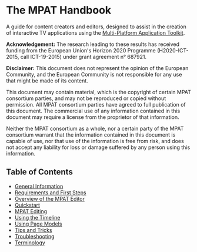 # The MPAT Handbook

A guide for content creators and editors, designed to assist in the creation of interactive TV applications using the [Multi-Platform Application Toolkit](http://mpat.eu). 

**Acknowledgement:** The research leading to these results has received funding from the European Union's Horizon 2020 Programme (H2020-ICT-2015, call ICT-19-2015) under grant agreement n° 687921.

**Disclaimer:** This document does not represent the opinion of the European Community, and the European Community is not responsible for any use that might be made of its content.

This document may contain material, which is the copyright of certain MPAT consortium parties, and may not be reproduced or copied without permission. All MPAT consortium parties have agreed to full publication of this document. The commercial use of any information contained in this document may require a license from the proprietor of that information.

Neither the MPAT consortium as a whole, nor a certain party of the MPAT consortium warrant that the information contained in this document is capable of use, nor that use of the information is free from risk, and does not accept any liability for loss or damage suffered by any person using this information.

## Table of Contents

* [General Information](https://mpat-eu.github.io/handbook/01_general_information.html)
* [Requirements and First Steps](https://mpat-eu.github.io/handbook/02_requirements_and_first_steps.html)
* [Overview of the MPAT Editor](https://mpat-eu.github.io/handbook/03_overview_of_the_mpat_editor.html)
* [Quickstart](https://mpat-eu.github.io/handbook/04_quickstart.html)
* [MPAT Editing](https://mpat-eu.github.io/handbook/05_mpat_editing.html)
* [Using the Timeline](https://mpat-eu.github.io/handbook/09_using_timeline.html)
* [Using Page Models](https://mpat-eu.github.io/handbook/10_using_pagemodels.html)
* [Tips and Tricks](https://mpat-eu.github.io/handbook/06_tips_and_tricks.html)
* [Troubleshooting](https://mpat-eu.github.io/handbook/07_troubleshooting.html)
* [Terminology](https://mpat-eu.github.io/handbook/08_terminology.html)
